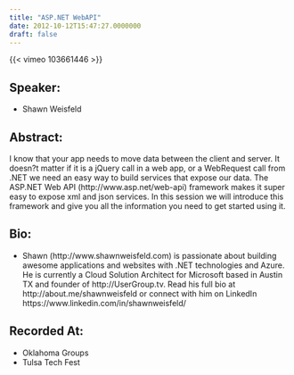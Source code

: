 ```yaml
---
title: "ASP.NET WebAPI"
date: 2012-10-12T15:47:27.0000000
draft: false
---
```


{{< vimeo 103661446 >}}

## Speaker:

 - Shawn Weisfeld

## Abstract:

<p>I know that your app needs to move data between the client and server. It doesn?t matter if it is a jQuery call in a web app, or a WebRequest call from .NET we need an easy way to build services that expose our data. The ASP.NET Web API (http://www.asp.net/web-api) framework makes it super easy to expose xml and json services. In this session we will introduce this framework and give you all the information you need to get started using it.</p>

## Bio:

 - <p>Shawn (http://www.shawnweisfeld.com) is passionate about building awesome applications and websites with .NET technologies and Azure. He is currently a Cloud Solution Architect for Microsoft based in Austin TX and founder of http://UserGroup.tv. Read his full bio at http://about.me/shawnweisfeld or connect with him on LinkedIn https://www.linkedin.com/in/shawnweisfeld/</p>

## Recorded At:

 - Oklahoma Groups
 - Tulsa Tech Fest

